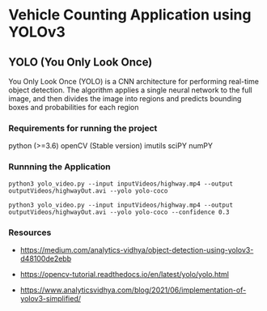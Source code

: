 # Vehicle Counting Application using YOLOv3

## YOLO (You Only Look Once)

You Only Look Once (YOLO) is a CNN architecture for performing real-time object detection. The algorithm applies a single neural network to the full image, and then divides the image into regions and predicts bounding boxes and probabilities for each region

### Requirements for running the project

python (>=3.6)
openCV (Stable version)
imutils
sciPY
numPY

### Runnning the Application

```
python3 yolo_video.py --input inputVideos/highway.mp4 --output outputVideos/highwayOut.avi --yolo yolo-coco
```

```
python3 yolo_video.py --input inputVideos/highway.mp4 --output outputVideos/highwayOut.avi --yolo yolo-coco --confidence 0.3
```

### Resources

- https://medium.com/analytics-vidhya/object-detection-using-yolov3-d48100de2ebb

- https://opencv-tutorial.readthedocs.io/en/latest/yolo/yolo.html

- https://www.analyticsvidhya.com/blog/2021/06/implementation-of-yolov3-simplified/
